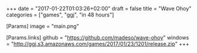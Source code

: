 +++
date = "2017-01-22T01:03:26+02:00"
draft = false
title = "Wave Ohoy"
categories = ["games", "ggj", "in 48 hours"]

[Params]
image = "main.png"

[Params.links]
github = "https://github.com/madeso/wave-ohoy"
windows = "http://ggj.s3.amazonaws.com/games/2017/01/23/1201/release.zip"
+++
